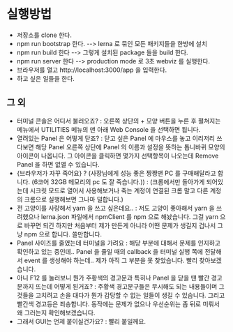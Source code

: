 # 실행방법

- 저장소를 clone 한다.
- npm run bootstrap 한다. --> lerna 로 묶인 모든 패키지들을 한방에 설치
- npm run build 한다 --> 그렇게 설치된 package 들을 build 한다.
- npm run server 한다 --> production mode 로 3초 webviz 를 실행한다.
- 브라우저를 열고 http://localhost:3000/app 을 입력한다.
- 하고 싶은 일들을 한다.

## 그 외
- 터미널 콘솔은 어디서 불러오죠? : 오른쪽 상단의 + 모양 버튼을 누른 후 펼쳐지는 메뉴에서 UTILITIES 메뉴의 맨 아래 Web Console 을 선택하면 됩니다.
- 열려있는 Panel 은 어떻게 닫죠? : 닫고 싶은 Panel 에 마우스를 놓고 이리저리 쓰다보면 해당 Panel 오른쪽 상단에 Panel 의 이름과 설정을 뜻하는 톱니바퀴 모양의 아이콘이 나옵니다. 그 아이콘을 클릭하면 몇가지 선택항목이 나오는데 Remove Panel 을 하면 없앨 수 있습니다.
- {브라우저가 자꾸 죽어요} ? (사장님에게 성능 좋은 짱짱맨 PC 를 구매해달라고 합니다. (6코어 32GB 메모리의 pc 도 잘 죽습니다.)) : (크롬에서만 돌아가게 되어있는데 시크릿 모드로 열어서 사용해보거나 죽는 계정이 연결된 크롬 말고 다른 계정의 크롬으로 실행해보면 그나마 덜합니다.)
- 전 고양이를 사랑해서 yarn 을 쓰고 싶은데요.. : 저도 고양이 좋아해서 yarn 을 쓰려했으나 lerna.json 파일에서 npmClient 를 npm 으로 해놨습니다. 그걸 yarn 으로 바꾸면 되긴 하지만 처음부터 제가 만든게 아니라 어떤 문제가 생길지 겁나서 그냥 npm 으로 합니다. 쓸만합니다.
- Panel 사이즈를 줄였는데 터미널을 가려요 : 해당 부분에 대해서 문제를 인지하고 확인하고 있는 중인데.. Panel 을 줄일 때의 callback 을 터미널 실행 쪽에 전달해서 event 를 생성해야 하는데.. 제가 아직 그 부분을 못 찾았습니다. 빨리 찾아보겠습니다.
- 아니 F12 를 눌러보니 뭔가 주황색의 경고문과 특히나 Panel 을 닫을 땐 빨간 경고문까지 뜨는데 어떻게 된거죠? : 주황색 경고문구들은 무시해도 되는 내용들이며 그것들을 고치려고 손을 대다가 뭔가 감당할 수 없는 일들이 생길 수 있습니다. 그리고 빨간색 경고등은 죄송합니다. 동작에는 문제가 없으나 우선순위는 좀 뒤로 미뤄서 왜 그러는지 확인해보겠습니다. 
- 그래서 GUI는 언제 붙이실건가요? : 빨리 붙일께요.
